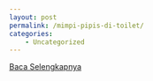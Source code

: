 ```yaml
---
layout: post
permalink: /mimpi-pipis-di-toilet/
categories:
    - Uncategorized
---
```


[Baca Selengkapnya](/04)